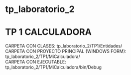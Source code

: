 # tp_laboratorio_2

<h1>TP 1 CALCULADORA</h1>
  CARPETA CON CLASES: tp_laboratorio_2/TP1/Entidades/</br>
  CARPETA CON PROYECTO PRINCIPAL (WINDOWS FORM): tp_laboratorio_2/TP1/MiCalculadora/ </br>
  CARPETA CON EJECUTABLE: tp_laboratorio_2/TP1/MiCalculadora/bin/Debug </br>
